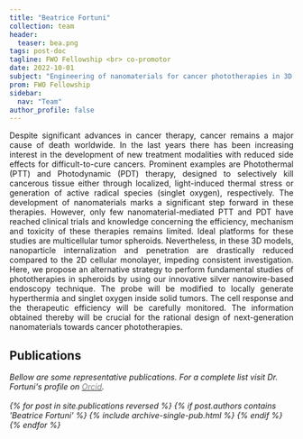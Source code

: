 ```yaml
---
title: "Beatrice Fortuni"
collection: team
header:
  teaser: bea.png
tags: post-doc
tagline: FWO Fellowship <br> co-promotor
date: 2022-10-01
subject: "Engineering of nanomaterials for cancer phototherapies in 3D cell models"
prom: FWO Fellowship
sidebar:
  nav: "Team"
author_profile: false
---
```

<p align= "justify">
Despite significant advances in cancer therapy, cancer remains a major cause of death worldwide. In the last years there has been increasing interest in the development of new treatment modalities with reduced side effects for difficult-to-cure cancers. Prominent examples are Photothermal (PTT) and Photodynamic (PDT) therapy, designed to selectively kill cancerous tissue either through localized, light-induced thermal stress or generation of active radical species (singlet oxygen), respectively. The development of nanomaterials marks a significant step forward in these therapies. However, only few nanomaterial-mediated PTT and PDT have reached clinical trials and knowledge concerning the efficiency, mechanism and toxicity of these therapies remains limited. Ideal platforms for these studies are multicellular tumor spheroids. Nevertheless, in these 3D models, nanoparticle internalization and penetration are drastically reduced compared to the 2D cellular monolayer, impeding consistent investigation. Here, we propose an alternative strategy to perform fundamental studies of phototherapies in spheroids by using our innovative silver nanowire-based endoscopy technique. The probe will be modified to locally generate hyperthermia and singlet oxygen inside solid tumors. The cell response and the therapeutic efficiency will be carefully monitored. The information obtained thereby will be crucial for the rational design of next-generation nanomaterials towards cancer phototherapies.

<h2> Publications </h2>

<i>Bellow are some representative publications. For a complete list visit Dr. Fortuni's profile on <a href="https://orcid.org/0000-0003-4634-9518"><span style="color:gray">Orcid</span></a>.<i/>
<br><br>
{% for post in site.publications reversed %}
  {% if post.authors contains 'Beatrice Fortuni' %}
    {% include archive-single-pub.html %}
  {% endif %}
{% endfor %}
